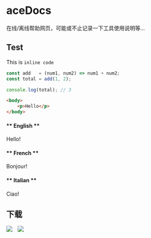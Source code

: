 <!--
 * @Description: 
 * @Author: Bullet.S
 * @Date: 2019-12-04 12:47:31
 * @LastEditors: Bullet.S
 * @LastEditTime: 2019-12-06 13:41:47
 * @Email: animator.bullet@foxmail.com
 -->

# aceDocs

在线/离线帮助网页，可能或不止记录一下工具使用说明等...

## Test

This is `inline code`

```javascript
const add   = (num1, num2) => num1 + num2;
const total = add(1, 2);

console.log(total); // 3
```

```html
<body>
    <p>Hello</p>
</body>
```

<!-- tabs:start -->

#### ** English **

Hello!

#### ** French **

Bonjour!

#### ** Italian **

Ciao!

<!-- tabs:end -->
## 下载

[![](https://img.shields.io/badge/BulletsTools-v0.7-brightgreen)](https://space.bilibili.com/2031113)&emsp;[![](https://img.shields.io/badge/BulletKeyTools-v0.7-ff69b4)](https://space.bilibili.com/2031113)